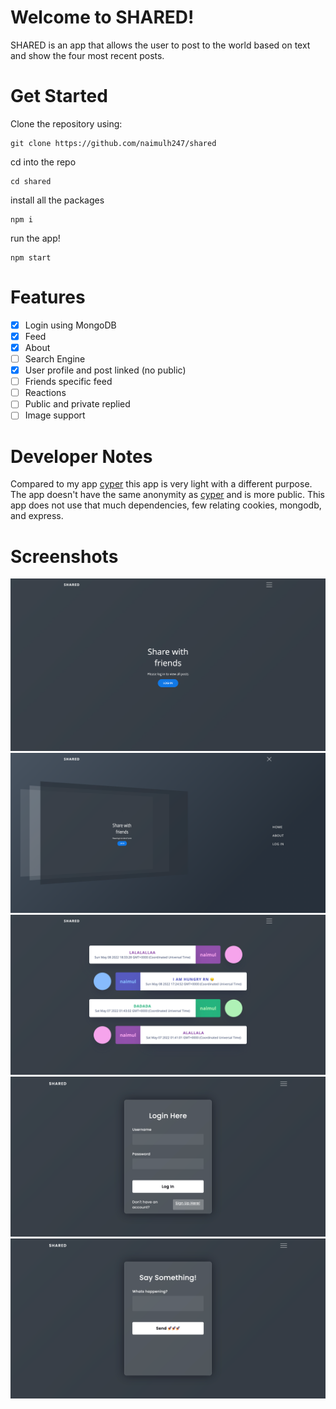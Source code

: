 # Welcome to SHARED!

SHARED is an app that allows the user to post to the world based on text and show the four most recent posts.


# Get Started

Clone the repository using:

    git clone https://github.com/naimulh247/shared
  cd into the repo
  

    cd shared
  install all the packages
  

    npm i

run the app!

    npm start
# Features
 - [x] Login using MongoDB
 - [x] Feed
 - [x] About
 - [ ] Search Engine
 - [x] User profile and post linked (no public)
 - [ ] Friends specific feed
 - [ ] Reactions
 - [ ] Public and private replied
 - [ ] Image support

# Developer Notes
Compared to my app [cyper](https://github.com/naimulh247/cyper/) this app is very light with a different purpose. The app doesn't have the same anonymity as [cyper](https://github.com/naimulh247/cyper/) and is more public. This app does not use that much dependencies, few relating cookies, mongodb, and express. 


# Screenshots
![image](https://github.com/naimulh247/shared/blob/master/screenshots/1.png)
![image](https://github.com/naimulh247/shared/blob/master/screenshots/2.png)
![image](https://github.com/naimulh247/shared/blob/master/screenshots/3.png)
![image](https://github.com/naimulh247/shared/blob/master/screenshots/4.png)
![image](https://github.com/naimulh247/shared/blob/master/screenshots/5.png)
